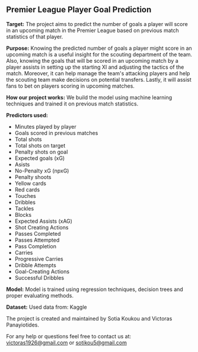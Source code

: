 **Premier League Player Goal Prediction**
---
**Target:**
The project aims to predict the number of goals a player will score in an upcoming match in the Premier League based on previous match statistics of that player.




**Purpose:**
Knowing the predicted number of goals a player might score in an upcoming match is a useful insight for the scouting department of the team. Also, knowing the goals that will be scored in an upcoming match by a player assists in setting up the starting XI and adjusting the tactics of the match. Moreover, it can help manage the team's attacking players and help the scouting team make decisions on potential transfers. Lastly, it will assist fans to bet on players scoring in upcoming matches.

**How our project works:**
We build the model using machine learning techniques and trained it on previous match statistics.

**Predictors used:**
- Minutes played by player
- Goals scored in previous matches
- Total shots
- Total shots on target
- Penalty shots on goal
- Expected goals (xG)
- Asists
- No-Penalty xG (npxG)
- Penalty shoots
- Yellow cards
- Red cards
- Touches
- Dribbles
- Tackles
- Blocks
- Expected Assists (xAG)
- Shot Creating Actions
- Passes Completed
- Passes Attempted
- Pass Completion
- Carries
- Progressive Carries
- Dribble Attempts
- Goal-Creating Actions
- Successful Dribbles


**Model:**
Model is trained using regression techniques, decision trees and proper evaluating methods.

**Dataset:**
Used data from: Kaggle






The project is created and maintained by Sotia Koukou and Victoras Panayiotides.

For any help or questions feel free to contact us at: victoras1926@gmail.com or sotikou5@gmail.com
 
